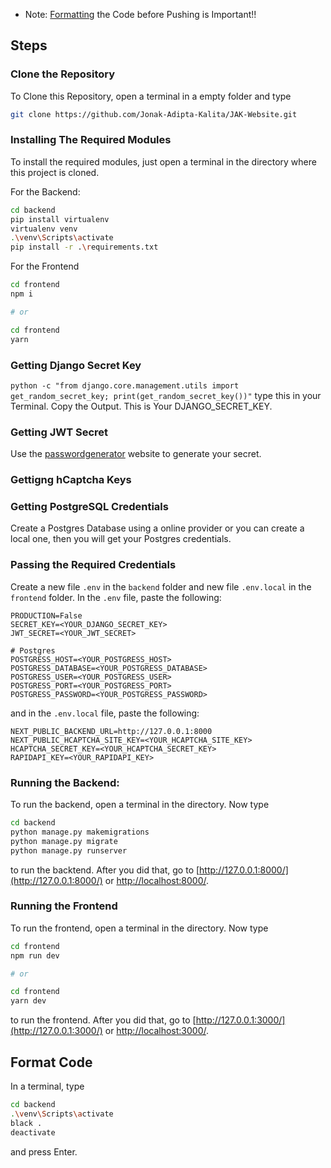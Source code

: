 -   Note: [Formatting](#format-code) the Code before Pushing is Important!!

## Steps

### Clone the Repository

To Clone this Repository, open a terminal in a empty folder and type

```bash
git clone https://github.com/Jonak-Adipta-Kalita/JAK-Website.git
```

### Installing The Required Modules

To install the required modules, just open a terminal in the directory where this project is cloned.

For the Backend:

```bash
cd backend
pip install virtualenv
virtualenv venv
.\venv\Scripts\activate
pip install -r .\requirements.txt
```

For the Frontend

```bash
cd frontend
npm i

# or

cd frontend
yarn
```

### Getting Django Secret Key

`python -c "from django.core.management.utils import get_random_secret_key; print(get_random_secret_key())"`
type this in your Terminal. Copy the Output. This is Your DJANGO_SECRET_KEY.

### Getting JWT Secret

Use the [passwordgenerator](https://passwordsgenerator.net/) website to generate your secret.

### Gettigng hCaptcha Keys

### Getting PostgreSQL Credentials

Create a Postgres Database using a online provider or you can create a local one, then you will get your Postgres credentials.

### Passing the Required Credentials

Create a new file `.env` in the `backend` folder and new file `.env.local` in the `frontend` folder. In the
`.env` file, paste the following:

```env
PRODUCTION=False
SECRET_KEY=<YOUR_DJANGO_SECRET_KEY>
JWT_SECRET=<YOUR_JWT_SECRET>

# Postgres
POSTGRESS_HOST=<YOUR_POSTGRESS_HOST>
POSTGRESS_DATABASE=<YOUR_POSTGRESS_DATABASE>
POSTGRESS_USER=<YOUR_POSTGRESS_USER>
POSTGRESS_PORT=<YOUR_POSTGRESS_PORT>
POSTGRESS_PASSWORD=<YOUR_POSTGRESS_PASSWORD>
```

and in the `.env.local` file, paste the following:

```env
NEXT_PUBLIC_BACKEND_URL=http://127.0.0.1:8000
NEXT_PUBLIC_HCAPTCHA_SITE_KEY=<YOUR_HCAPTCHA_SITE_KEY>
HCAPTCHA_SECRET_KEY=<YOUR_HCAPTCHA_SECRET_KEY>
RAPIDAPI_KEY=<YOUR_RAPIDAPI_KEY>
```

### Running the Backend:

To run the backend, open a terminal in the directory. Now type

```bash
cd backend
python manage.py makemigrations
python manage.py migrate
python manage.py runserver
```

to run the backtend. After you did that, go to [http://127.0.0.1:8000/](http://127.0.0.1:8000/) or
[http://localhost:8000/](http://localhost:8000/).

### Running the Frontend

To run the frontend, open a terminal in the directory. Now type

```bash
cd frontend
npm run dev

# or

cd frontend
yarn dev
```

to run the frontend. After you did that, go to [http://127.0.0.1:3000/](http://127.0.0.1:3000/) or
[http://localhost:3000/](http://localhost:3000/).

## Format Code

In a terminal, type

```bash
cd backend
.\venv\Scripts\activate
black .
deactivate
```

and press Enter.
